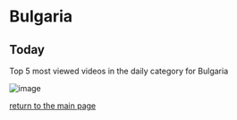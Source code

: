 # Bulgaria

## Today
Top 5 most viewed videos in the daily category for Bulgaria


![image](/images/main/daily/bg-dailytop5Last7Days.jpeg)

[return to the main page](/main)